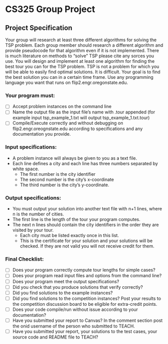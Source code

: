 # CS325 Group Project

## Project Specification
Your group will research at least three different algorithms for solving the TSP problem. Each group member should research a different algorithm and provide pseudocode for that algorithm even if it is not implemented. There is much literature on methods to “solve” TSP please cite any sorces you use. You will design and implement at least one algorithm for finding the best tour you can for the TSP problem. TSP is not a problem for which you will be able to easily find optimal solutions. It is difficult. Your goal is to find the best solution you can in a certain time frame. Use any programming language you want that runs on flip2.engr.oregonstate.edu.

### Your program must:
- [ ] Accept problem instances on the command line
- [ ] Name the output file as the input file’s name with .tour appended (for example input tsp_example_1.txt will output tsp_example_1.txt.tour)
- [ ] Compile/Execute correctly and without debugging on flip2.engr.oreognstate.edu according to specifications and any documentation you provide.

### Input specifications:
- A problem instance will always be given to you as a text file.
- Each line defines a city and each line has three numbers separated by white space.
  - The first number is the city identifier
  - The second number is the city’s x-coordinate
  - The third number is the city’s y-coordinate.

### Output specifications:
- You must output your solution into another text file with n+1 lines, where n is the number of cities.
- The first line is the length of the tour your program computes.
- The next n lines should contain the city identifiers in the order they are visited by your tour.
  - Each city must be listed exactly once in this list.
  - This is the certificate for your solution and your solutions will be checked. If they are not valid you will not receive credit for them.

### Final Checklist:
- [ ] Does your program correctly compute tour lengths for simple cases?
- [ ] Does your program read input files and options from the command line?
- [ ] Does your program meet the output specifications?
- [ ] Did you check that you produce solutions that verify correctly?
- [ ] Did you find solutions to the example instances?
- [ ] Did you find solutions to the competition instances? Post your results to the competition discussion board to be eligible for extra-credit points.
- [ ] Does your code compile/run without issue according to your documentation?
- [ ] Have you submitted your report to Canvas? In the comment section post the onid username of the person who submitted to TEACH.
- [ ] Have you submitted your report, your solutions to the test cases, your source code and README file to TEACH?
